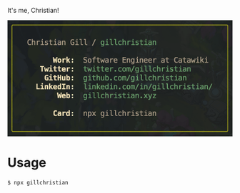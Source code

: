 It's me, Christian!

<img src="https://github.com/gillchristian/card/blob/master/assets/card.png" />

# Usage

```
$ npx gillchristian
```
